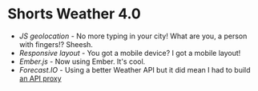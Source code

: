 # Shorts Weather 4.0

* _JS geolocation_ - No more typing in your city! What are you, a person with fingers!? Sheesh.
* _Responsive layout_ - You got a mobile device? I got a mobile layout!
* _Ember.js_ - Now using Ember. It's cool.
* _Forecast.IO_ - Using a better Weather API but it did mean I had to build [an API proxy](https://github.com/tommyp/shorts-api)
